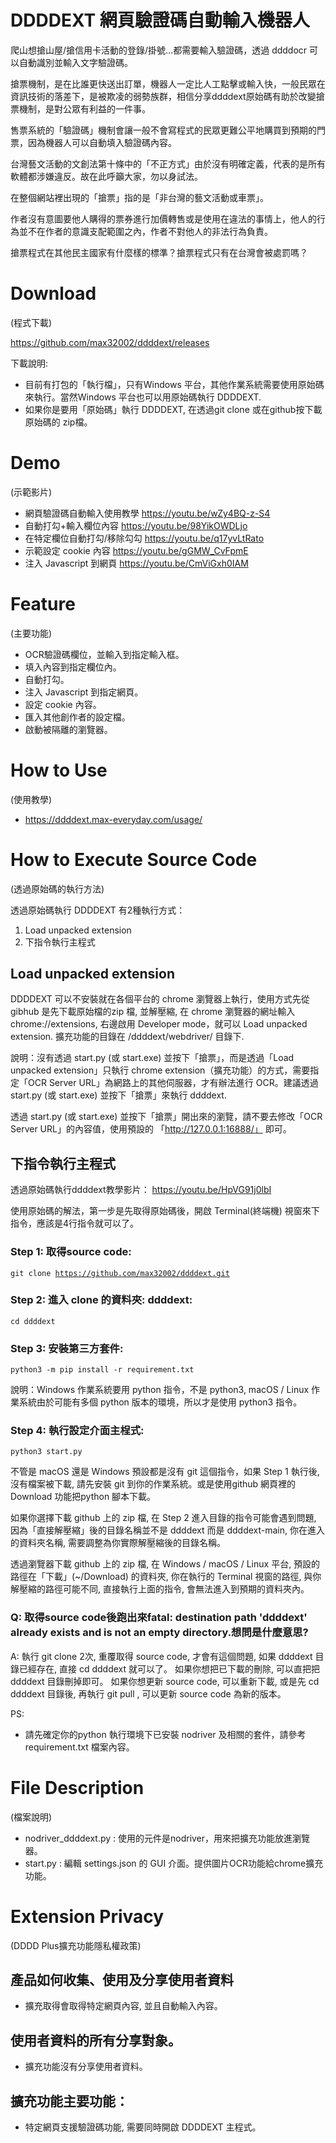 # DDDDEXT 網頁驗證碼自動輸入機器人

爬山想搶山屋/搶信用卡活動的登錄/掛號…都需要輸入驗證碼，透過 ddddocr 可以自動識別並輸入文字驗證碼。

搶票機制，是在比誰更快送出訂單，機器人一定比人工點擊或輸入快，一般民眾在資訊技術的落差下，是被欺凌的弱勢族群，相信分享ddddext原始碼有助於改變搶票機制，是對公眾有利益的一件事。

售票系統的「驗證碼」機制會讓一般不會寫程式的民眾更難公平地購買到預期的門票，因為機器人可以自動填入驗證碼內容。

台灣藝文活動的文創法第十條中的「不正方式」由於沒有明確定義，代表的是所有軟體都涉嫌違反。故在此呼籲大家，勿以身試法。

在整個網站裡出現的「搶票」指的是「非台灣的藝文活動或車票」。

作者沒有意圖要他人購得的票券進行加價轉售或是使用在違法的事情上，他人的行為並不在作者的意識支配範圍之內，作者不對他人的非法行為負責。

搶票程式在其他民主國家有什麼樣的標準？搶票程式只有在台灣會被處罰嗎？

# Download 
(程式下載)

https://github.com/max32002/ddddext/releases

下載說明:
* 目前有打包的「執行檔」，只有Windows 平台，其他作業系統需要使用原始碼來執行。當然Windows 平台也可以用原始碼執行 DDDDEXT.
* 如果你是要用「原始碼」執行 DDDDEXT, 在透過git clone 或在github按下載原始碼的 zip檔。

# Demo 
(示範影片)

* 網頁驗證碼自動輸入使用教學 https://youtu.be/wZy4BQ-z-S4
* 自動打勾+輸入欄位內容 https://youtu.be/98YikOWDLjo
* 在特定欄位自動打勾/移除勾勾 https://youtu.be/q17yvLtRato
* 示範設定 cookie 內容 https://youtu.be/gGMW_CvFpmE
* 注入 Javascript 到網頁 https://youtu.be/CmViGxh0IAM


# Feature
(主要功能)

* OCR驗證碼欄位，並輸入到指定輸入框。
* 填入內容到指定欄位內。
* 自動打勾。
* 注入 Javascript 到指定網頁。
* 設定 cookie 內容。
* 匯入其他創作者的設定檔。
* 啟動被隔離的瀏覽器。


# How to Use 
(使用教學)

* https://ddddext.max-everyday.com/usage/

# How to Execute Source Code 
(透過原始碼的執行方法)

透過原始碼執行 DDDDEXT 有2種執行方式：
1. Load unpacked extension
2. 下指令執行主程式

## Load unpacked extension

DDDDEXT 可以不安裝就在各個平台的 chrome 瀏覽器上執行，使用方式先從 gibhub 是先下載原始檔的zip 檔, 並解壓縮, 在 chrome 瀏覽器的網址輸入 chrome://extensions, 右邊啟用 Developer mode，就可以 Load unpacked extension. 擴充功能的目錄在 /ddddext/webdriver/ 目錄下.

說明：沒有透過 start.py (或 start.exe) 並按下「搶票」，而是透過「Load unpacked extension」只執行 chrome extension（擴充功能）的方式，需要指定「OCR Server URL」為網路上的其他伺服器，才有辦法進行 OCR。建議透過 start.py (或 start.exe) 並按下「搶票」來執行 ddddext.

透過 start.py (或 start.exe) 並按下「搶票」開出來的瀏覽，請不要去修改「OCR Server URL」的內容值，使用預設的 「http://127.0.0.1:16888/」 即可。

## 下指令執行主程式
透過原始碼執行ddddext教學影片：
https://youtu.be/HpVG91j0lbI

使用原始碼的解法，第一步是先取得原始碼後，開啟 Terminal(終端機) 視窗來下指令，應該是4行指令就可以了。

### Step 1: 取得source code:

<code>git clone https://github.com/max32002/ddddext.git</code>

### Step 2: 進入 clone 的資料夾: ddddext:

<code>cd ddddext </code>

### Step 3: 安裝第三方套件:

<code>python3 -m pip install -r requirement.txt</code>

說明：Windows 作業系統要用 python 指令，不是 python3, macOS / Linux 作業系統由於可能有多個 python 版本的環境，所以才是使用 python3 指令。

### Step 4: 執行設定介面主桯式:

<code>python3 start.py</code>

不管是 macOS 還是 Windows 預設都是沒有 git 這個指令，如果 Step 1 執行後,  沒有檔案被下載, 請先安裝 git 到你的作業系統。或是使用github 網頁裡的 Download 功能把python 腳本下載。

如果你選擇下載 github 上的 zip 檔, 在 Step 2 進入目錄的指令可能會遇到問題, 因為「直接解壓縮」後的目錄名稱並不是 ddddext 而是 ddddext-main, 你在進入的資料夾名稱, 需要調整為你實際解壓縮後的目錄名稱。

透過瀏覽器下載 github 上的 zip 檔, 在 Windows / macOS / Linux 平台, 預設的路徑在「下載」(~/Download) 的資料夾, 你在執行的 Terminal 視窗的路徑, 與你解壓縮的路徑可能不同, 直接執行上面的指令, 會無法進入到預期的資料夾內。

### Q: 取得source code後跑出來fatal: destination path 'ddddext' already exists and is not an empty directory.想問是什麼意思?

A: 執行 git clone 2次, 重覆取得 source code, 才會有這個問題, 如果 ddddext 目錄已經存在, 直接 cd ddddext 就可以了。
如果你想把已下載的刪除, 可以直把把 ddddext 目錄刪掉即可。
如果你想更新 source code, 可以重新下載, 或是先 cd ddddext 目錄後, 再執行 git pull , 可以更新 source code 為新的版本。

PS:
* 請先確定你的python 執行環境下已安裝 nodriver 及相關的套件，請參考 requirement.txt 檔案內容。

# File Description
(檔案說明)
* nodriver_ddddext.py : 使用的元件是nodriver，用來把擴充功能放進瀏覽器。
* start.py : 編輯 settings.json 的 GUI 介面。提供圖片OCR功能給chrome擴充功能。


# Extension Privacy 

(DDDD Plus擴充功能隱私權政策)

## 產品如何收集、使用及分享使用者資料

* 擴充取得會取得特定網頁內容, 並且自動輸入內容。

## 使用者資料的所有分享對象。

* 擴充功能沒有分享使用者資料。

## 擴充功能主要功能：

* 特定網頁支援驗證碼功能, 需要同時開啟 DDDDEXT 主程式。

